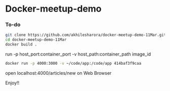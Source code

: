 # Docker-meetup-demo 
### To-do
```sh
git clone https://github.com/akhilesharora/docker-meetup-demo-11Mar.git
cd docker-meetup-demo-11Mar
docker build .
```
run -p host_port:container_port -v host_path:container_path image_id
```sh 
docker run -p 4000:3000 -v ~/code/app:/code/app 414baf3f9caa
```
open localhost:4000/articles/new on Web Browser


Enjoy!!